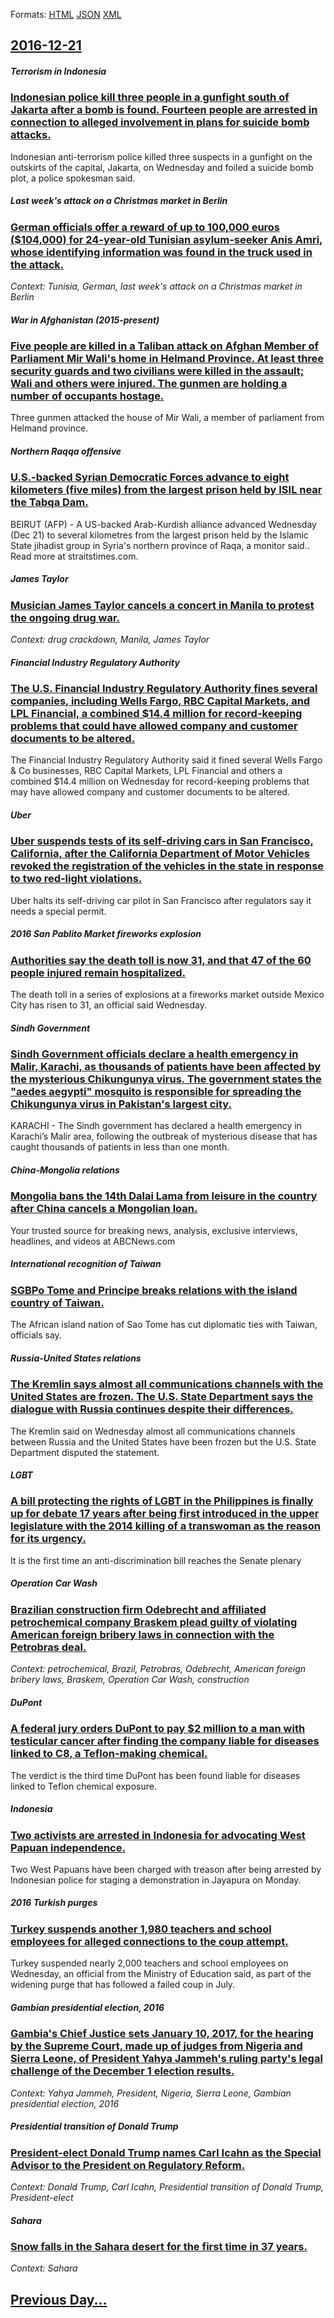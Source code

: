 
Formats: [HTML](2016/12/21/index.html)  [JSON](2016/12/21/index.json)  [XML](2016/12/21/index.xml)  

## [2016-12-21](/news/2016/12/21/index.md)

##### Terrorism in Indonesia
### [Indonesian police kill three people in a gunfight south of Jakarta after a bomb is found. Fourteen people are arrested in connection to alleged involvement in plans for suicide bomb attacks. ](/news/2016/12/21/indonesian-police-kill-three-people-in-a-gunfight-south-of-jakarta-after-a-bomb-is-found-fourteen-people-are-arrested-in-connection-to-alle.md)
Indonesian anti-terrorism police killed three suspects in a gunfight on the outskirts of the capital, Jakarta, on Wednesday and foiled a suicide bomb plot, a police spokesman said.

##### Last week's attack on a Christmas market in Berlin
### [German officials offer a reward of up to 100,000 euros ($104,000) for 24-year-old Tunisian asylum-seeker Anis Amri, whose identifying information was found in the truck used in the attack. ](/news/2016/12/21/german-officials-offer-a-reward-of-up-to-100-000-euros-104-000-for-24-year-old-tunisian-asylum-seeker-anis-amri-whose-identifying-inform.md)
_Context: Tunisia, German, last week's attack on a Christmas market in Berlin_

##### War in Afghanistan (2015-present)
### [Five people are killed in a Taliban attack on Afghan Member of Parliament Mir Wali's home in Helmand Province. At least three security guards and two civilians were killed in the assault; Wali and others were injured. The gunmen are holding a number of occupants hostage. ](/news/2016/12/21/five-people-are-killed-in-a-taliban-attack-on-afghan-member-of-parliament-mir-wali-s-home-in-helmand-province-at-least-three-security-guard.md)
Three gunmen attacked the house of Mir Wali, a member of parliament from Helmand province.

##### Northern Raqqa offensive
### [U.S.-backed Syrian Democratic Forces advance to eight kilometers (five miles) from the largest prison held by ISIL near the Tabqa Dam. ](/news/2016/12/21/u-s-backed-syrian-democratic-forces-advance-to-eight-kilometers-five-miles-from-the-largest-prison-held-by-isil-near-the-tabqa-dam.md)
BEIRUT (AFP) - A US-backed Arab-Kurdish alliance advanced Wednesday (Dec 21) to several kilometres from the largest prison held by the Islamic State jihadist group in Syria&#039;s northern province of Raqa, a monitor said.. Read more at straitstimes.com.

##### James Taylor
### [Musician James Taylor cancels a concert in Manila to protest the ongoing drug war. ](/news/2016/12/21/musician-james-taylor-cancels-a-concert-in-manila-to-protest-the-ongoing-drug-war.md)
_Context: drug crackdown, Manila, James Taylor_

##### Financial Industry Regulatory Authority
### [The U.S. Financial Industry Regulatory Authority fines several companies, including Wells Fargo, RBC Capital Markets, and LPL Financial, a combined $14.4 million for record-keeping problems that could have allowed company and customer documents to be altered. ](/news/2016/12/21/the-u-s-financial-industry-regulatory-authority-fines-several-companies-including-wells-fargo-rbc-capital-markets-and-lpl-financial-a-c.md)
The Financial Industry Regulatory Authority said it fined several Wells Fargo & Co businesses, RBC Capital Markets, LPL Financial and others a combined $14.4 million on Wednesday for record-keeping problems that may have allowed company and customer documents to be altered.

##### Uber
### [Uber suspends tests of its self-driving cars in San Francisco, California, after the California Department of Motor Vehicles revoked the registration of the vehicles in the state in response to two red-light violations. ](/news/2016/12/21/uber-suspends-tests-of-its-self-driving-cars-in-san-francisco-california-after-the-california-department-of-motor-vehicles-revoked-the-reg.md)
Uber halts its self-driving car pilot in San Francisco after regulators say it needs a special permit.

##### 2016 San Pablito Market fireworks explosion
### [Authorities say the death toll is now 31, and that 47 of the 60 people injured remain hospitalized. ](/news/2016/12/21/authorities-say-the-death-toll-is-now-31-and-that-47-of-the-60-people-injured-remain-hospitalized.md)
The death toll in a series of explosions at a fireworks market outside Mexico City has risen to 31, an official said Wednesday.

##### Sindh Government
### [Sindh Government officials declare a health emergency in Malir, Karachi, as thousands of patients have been affected by the mysterious Chikungunya virus. The government states the "aedes aegypti" mosquito is responsible for spreading the Chikungunya virus in Pakistan's largest city. ](/news/2016/12/21/sindh-government-officials-declare-a-health-emergency-in-malir-karachi-as-thousands-of-patients-have-been-affected-by-the-mysterious-chiku.md)
KARACHI - The Sindh government has declared a health emergency in Karachi’s Malir area, following the outbreak of mysterious disease that has caught thousands of patients in less than one month. 

##### China-Mongolia relations
### [Mongolia bans the 14th Dalai Lama from leisure in the country after China cancels a Mongolian loan. ](/news/2016/12/21/mongolia-bans-the-14th-dalai-lama-from-leisure-in-the-country-after-china-cancels-a-mongolian-loan.md)
Your trusted source for breaking news, analysis, exclusive interviews, headlines, and videos at ABCNews.com

##### International recognition of Taiwan
### [SGBPo Tome and Principe breaks relations with the island country of Taiwan. ](/news/2016/12/21/sagbpo-toma-c-and-prancipe-breaks-relations-with-the-island-country-of-taiwan.md)
The African island nation of Sao Tome has cut diplomatic ties with Taiwan, officials say.

##### Russia-United States relations
### [The Kremlin says almost all communications channels with the United States are frozen. The U.S. State Department says the dialogue with Russia continues despite their differences. ](/news/2016/12/21/the-kremlin-says-almost-all-communications-channels-with-the-united-states-are-frozen-the-u-s-state-department-says-the-dialogue-with-russ.md)
The Kremlin said on Wednesday almost all communications channels between Russia and the United States have been frozen but the U.S. State Department disputed the statement.

##### LGBT
### [A bill protecting the rights of LGBT in the Philippines is finally up for debate 17 years after being first introduced in the upper legislature with the 2014 killing of a transwoman as the reason for its urgency. ](/news/2016/12/21/a-bill-protecting-the-rights-of-lgbt-in-the-philippines-is-finally-up-for-debate-17-years-after-being-first-introduced-in-the-upper-legislat.md)
It is the first time an anti-discrimination bill reaches the Senate plenary

##### Operation Car Wash
### [Brazilian construction firm Odebrecht and affiliated petrochemical company Braskem plead guilty of violating American foreign bribery laws in connection with the Petrobras deal. ](/news/2016/12/21/brazilian-construction-firm-odebrecht-and-affiliated-petrochemical-company-braskem-plead-guilty-of-violating-american-foreign-bribery-laws-i.md)
_Context: petrochemical, Brazil, Petrobras, Odebrecht, American foreign bribery laws, Braskem, Operation Car Wash, construction_

##### DuPont
### [ A federal jury orders DuPont to pay $2 million to a man with testicular cancer after finding the company liable for diseases linked to C8, a Teflon-making chemical. ](/news/2016/12/21/a-federal-jury-orders-dupont-to-pay-2-million-to-a-man-with-testicular-cancer-after-finding-the-company-liable-for-diseases-linked-to-c8.md)
The verdict is the third time DuPont has been found liable for diseases linked to Teflon chemical exposure.

##### Indonesia
### [Two activists are arrested in Indonesia for advocating West Papuan independence. ](/news/2016/12/21/two-activists-are-arrested-in-indonesia-for-advocating-west-papuan-independence.md)
Two West Papuans have been charged with treason after being arrested by Indonesian police for staging a demonstration in Jayapura on Monday.

##### 2016 Turkish purges
### [Turkey suspends another 1,980 teachers and school employees for alleged connections to the coup attempt. ](/news/2016/12/21/turkey-suspends-another-1-980-teachers-and-school-employees-for-alleged-connections-to-the-coup-attempt.md)
Turkey suspended nearly 2,000 teachers and school employees on Wednesday, an official from the Ministry of Education said, as part of the widening purge that has followed a failed coup in July.

##### Gambian presidential election, 2016
### [Gambia's Chief Justice sets January 10, 2017, for the hearing by the Supreme Court, made up of judges from Nigeria and Sierra Leone, of President Yahya Jammeh's ruling party's legal challenge of the December 1 election results. ](/news/2016/12/21/gambia-s-chief-justice-sets-january-10-2017-for-the-hearing-by-the-supreme-court-made-up-of-judges-from-nigeria-and-sierra-leone-of-pres.md)
_Context: Yahya Jammeh, President, Nigeria, Sierra Leone, Gambian presidential election, 2016_

##### Presidential transition of Donald Trump
### [President-elect Donald Trump names Carl Icahn as the Special Advisor to the President on Regulatory Reform. ](/news/2016/12/21/president-elect-donald-trump-names-carl-icahn-as-the-special-advisor-to-the-president-on-regulatory-reform.md)
_Context: Donald Trump, Carl Icahn, Presidential transition of Donald Trump, President-elect_

##### Sahara
### [ Snow falls in the Sahara desert for the first time in 37 years. ](/news/2016/12/21/snow-falls-in-the-sahara-desert-for-the-first-time-in-37-years.md)
_Context: Sahara_

## [Previous Day...](/news/2016/12/20/index.md)

